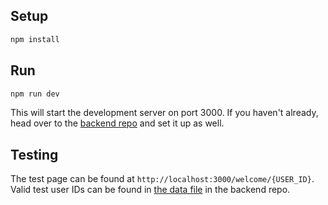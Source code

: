 ## Setup

```bash
npm install
```

## Run

```bash
npm run dev
```

This will start the development server on port 3000. If you haven't already, head over to the [backend repo](https://github.com/cheediep/meow-test-be) and set it up as well.

## Testing

The test page can be found at `http://localhost:3000/welcome/{USER_ID}`. Valid test user IDs can be found in [the data file](https://github.com/cheediep/meow-test-be/blob/main/data.ts) in the backend repo.
